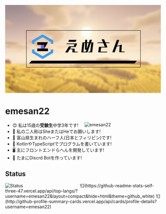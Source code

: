 ![emesan](./img/backimg.png)
# emesan22
<p><img align="right" width="49%" src="https://github-readme-stats-self-three-47.vercel.app/api?username=emesan22&count_private=true&show_icons=true&theme=github_white" alt="emesan22" /></p>

- 😊 私は15歳の**受験生**中学3年です!
- 💬 私の二人称はSheまたはHeでお願いします!
- 🗾 富山県生まれのハーフ人(日本とフィリピン)です!
- 📃 KotlinやTypeScriptでプログラムを書いています!
- 🖥️ 主にフロントエンドらへんを開発しています!
- 🤖 たまにDiscrd Botを作っています!
## Status
<p><img align="left" width="48%" src="http://github-profile-summary-cards.vercel.app/api/cards/stats?username=emesan22" alt="Status" /></p>
![](https://github-readme-stats-self-three-47.vercel.app/api/top-langs/?username=emesan22&layout=compact&hide=html&theme=github_white)
![](http://github-profile-summary-cards.vercel.app/api/cards/profile-details?username=emesan22) 
